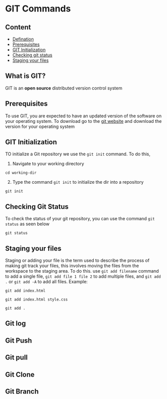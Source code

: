 # GIT Commands

## Content
- [Defination](#what-is-git)
- [Prerequisites](#prerequisites)
- [GIT Initialization](#git-initialization)
- [Checking git status](#checking-git-status)
- [Staging your files](#staging-your-files)

## What is GIT?
GIT is an **open source** distributed version control system

## Prerequisites
To use GIT, you are expected to have an updated version of the software on your operating system.
To download go to the [git website]() and download the version for your operating system

## GIT Initialization
TO initialize a Git repository we use the `git init` command. To do this,
1. Navigate to your working directory
```
cd working-dir
```
2. Type the command `git init` to initialize the dir into a repository
```
git init
```

## Checking Git Status
To check the status of your git repository, you can use the command `git status` as seen below
```
git status
```

## Staging your files
Staging or adding your file is the term used to describe the process of making git track your files, this involves moving the files from the workspace to the staging area. To do this. use `git add filename` command to add a single file, `git add file 1 file 2` to add multiple files, and `git add .` or `git add -A` to add all files. Example:
```
git add index.html
``` 
```
git add index.html style.css
```
```
git add .
```

## Git log
## Git Push
## Git pull
## Git Clone
## Git Branch